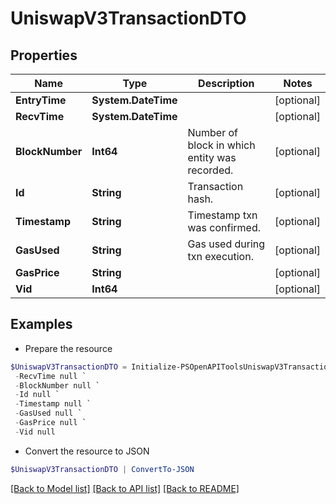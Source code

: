 # UniswapV3TransactionDTO
## Properties

Name | Type | Description | Notes
------------ | ------------- | ------------- | -------------
**EntryTime** | **System.DateTime** |  | [optional] 
**RecvTime** | **System.DateTime** |  | [optional] 
**BlockNumber** | **Int64** | Number of block in which entity was recorded. | [optional] 
**Id** | **String** | Transaction hash. | [optional] 
**Timestamp** | **String** | Timestamp txn was confirmed. | [optional] 
**GasUsed** | **String** | Gas used during txn execution. | [optional] 
**GasPrice** | **String** |  | [optional] 
**Vid** | **Int64** |  | [optional] 

## Examples

- Prepare the resource
```powershell
$UniswapV3TransactionDTO = Initialize-PSOpenAPIToolsUniswapV3TransactionDTO  -EntryTime null `
 -RecvTime null `
 -BlockNumber null `
 -Id null `
 -Timestamp null `
 -GasUsed null `
 -GasPrice null `
 -Vid null
```

- Convert the resource to JSON
```powershell
$UniswapV3TransactionDTO | ConvertTo-JSON
```

[[Back to Model list]](../README.md#documentation-for-models) [[Back to API list]](../README.md#documentation-for-api-endpoints) [[Back to README]](../README.md)

